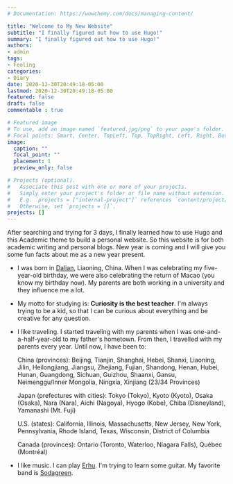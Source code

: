```yaml
---
# Documentation: https://wowchemy.com/docs/managing-content/

title: "Welcome to My New Website"
subtitle: "I finally figured out how to use Hugo!"
summary: "I finally figured out how to use Hugo!"
authors: 
- admin
tags: 
- Feeling
categories: 
- Diary
date: 2020-12-30T20:49:18-05:00
lastmod: 2020-12-30T20:49:18-05:00
featured: false
draft: false
commentable : true

# Featured image
# To use, add an image named `featured.jpg/png` to your page's folder.
# Focal points: Smart, Center, TopLeft, Top, TopRight, Left, Right, BottomLeft, Bottom, BottomRight.
image:
  caption: ""
  focal_point: ""
  placement: 1
  preview_only: false

# Projects (optional).
#   Associate this post with one or more of your projects.
#   Simply enter your project's folder or file name without extension.
#   E.g. `projects = ["internal-project"]` references `content/project/deep-learning/index.md`.
#   Otherwise, set `projects = []`.
projects: []
---
```


After searching and trying for 3 days, I finally learned how to use Hugo and this Academic theme to build a personal website. So this website is for both academic writing and personal blogs. New year is coming and I will give you some fun facts about me as a new year present.

* I was born in [Dalian](https://en.wikipedia.org/wiki/Dalian), Liaoning, China.  When I was celebrating my five-year-old birthday, we were also celebrating the return of Macao (you know my birthday now). My parents are both working in a university and they influence me a lot.

* My motto for studying is: **Curiosity is the best teacher**. I'm always trying to be a kid, so that I can be curious about everything and be creative for any question.

* I like traveling. I started traveling with my parents when I was one-and-a-half-year-old to my father's hometown. From then, I travelled with my parents every year. Until now, I have been to:

   China (provinces): Beijing, Tianjin, Shanghai,  Hebei, Shanxi, Liaoning, Jilin, Heilongjiang, Jiangsu, Zhejiang, Fujian, Shandong, Henan, Hubei, Hunan, Guangdong, Sichuan, Guizhou, Shaanxi, Gansu, Neimenggu/Inner Mongolia, Ningxia, Xinjiang (23/34 Provinces)

   Japan (prefectures with cities): Tokyo (Tokyo), Kyoto (Kyoto), Osaka (Osaka), Nara (Nara), Aichi (Nagoya), Hyogo (Kobe), Chiba (Disneyland), Yamanashi (Mt. Fuji)

   U.S. (states): California, Illinois,  Massachusetts, New Jersey, New York, Pennsylvania, Rhode Island, Texas, Wisconsin, District of Columbia

   Canada (provinces): Ontario (Toronto, Waterloo, Niagara Falls), Québec (Montréal)

* I like music. I can play [Erhu](https://en.wikipedia.org/wiki/Erhu). I'm trying to learn some guitar. My favorite band is [Sodagreen](https://en.wikipedia.org/wiki/Sodagreen). 

